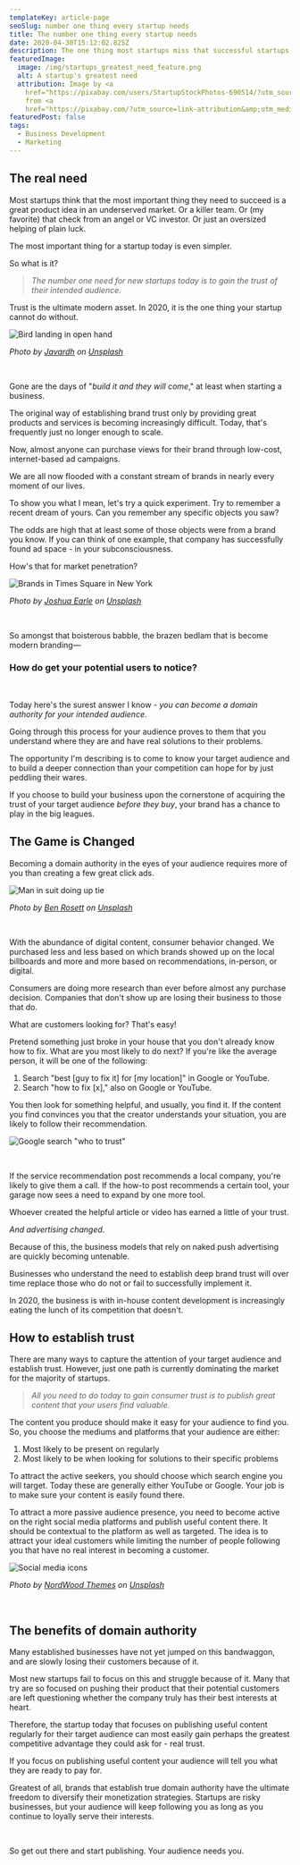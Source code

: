 ```yaml
---
templateKey: article-page
seoSlug: number one thing every startup needs
title: The number one thing every startup needs
date: 2020-04-30T15:12:02.825Z
description: The one thing most startups miss that successful startups don't.
featuredImage:
  image: /img/startups_greatest_need_feature.png
  alt: A startup's greatest need
  attribution: Image by <a
    href="https://pixabay.com/users/StartupStockPhotos-690514/?utm_source=link-attribution&amp;utm_medium=referral&amp;utm_campaign=image&amp;utm_content=594091">StartupStockPhotos</a>
    from <a
    href="https://pixabay.com/?utm_source=link-attribution&amp;utm_medium=referral&amp;utm_campaign=image&amp;utm_content=594091">Pixabay</a>
featuredPost: false
tags:
  - Business Development
  - Marketing
---
```

## The real need

Most startups think that the most important thing they need to succeed is a great product idea in an underserved market. Or a killer team. Or (my favorite) that check from an angel or VC investor. Or just an oversized helping of plain luck.

The most important thing for a startup today is even simpler.

So what is it?

> *The number one need for new startups today is to gain the trust of their intended audience.*

Trust is the ultimate modern asset. In 2020, it is the one thing your startup cannot do without.

![Bird landing in open hand](/img/trust_pic.jpg "Trust")

<span class="is-block has-text-centered">*Photo by [Javardh](https://unsplash.com/@_javardh_001?utm_source=unsplash&utm_medium=referral&utm_content=creditCopyText) on [Unsplash](https://unsplash.com/s/photos/feeding-wild-animals?utm_source=unsplash&utm_medium=referral&utm_content=creditCopyText)*</span>

<br />

Gone are the days of "*build it and they will come*," at least when starting a business. 

The original way of establishing brand trust only by providing great products and services is becoming increasingly difficult. Today, that's frequently just no longer enough to scale.

Now, almost anyone can purchase views for their brand through low-cost, internet-based ad campaigns.

We are all now flooded with a constant stream of brands in nearly every moment of our lives.

To show you what I mean, let's try a quick experiment. Try to remember a recent dream of yours. Can you remember any specific objects you saw?

The odds are high that at least some of those objects were from a brand you know. If you can think of one example, that company has successfully found ad space - in your subconsciousness.

How's that for market penetration?

![Brands in Times Square in New York](/img/ads_overwhelm.jpg "Brand Overwhelm")

<span class="is-block has-text-centered">*Photo by [Joshua Earle](https://unsplash.com/@joshuaearle?utm_source=unsplash&utm_medium=referral&utm_content=creditCopyText) on [Unsplash](https://unsplash.com/s/photos/ads?utm_source=unsplash&utm_medium=referral&utm_content=creditCopyText)*</span>

<br />

So amongst that boisterous babble, the brazen bedlam that is become modern branding—

### How do get your potential users to notice?

<br />

Today here's the surest answer I know - *you can become a domain authority for your intended audience*.

Going through this process for your audience proves to them that you understand where they are and have real solutions to their problems.

The opportunity I'm describing is to come to know your target audience and to build a deeper connection than your competition can hope for by just peddling their wares.

If you choose to build your business upon the cornerstone of acquiring the trust of your target audience *before they buy*, your brand has a chance to play in the big leagues.

## The Game is Changed

Becoming a domain authority in the eyes of your audience requires more of you than creating a few great click ads.

![Man in suit doing up tie](/img/domain_autority.jpg "Domain Authority")

<span class="is-block has-text-centered">*Photo by [Ben Rosett](https://unsplash.com/@spiritvisionstudios?utm_source=unsplash&utm_medium=referral&utm_content=creditCopyText) on [Unsplash](https://unsplash.com/s/photos/professional?utm_source=unsplash&utm_medium=referral&utm_content=creditCopyText)*</span>

<br />

With the abundance of digital content, consumer behavior changed. We purchased less and less based on which brands showed up on the local billboards and more and more based on recommendations, in-person, or digital.

Consumers are doing more research than ever before almost any purchase decision. Companies that don't show up are losing their business to those that do.

What are customers looking for? That's easy!

Pretend something just broke in your house that you don't already know how to fix. What are you most likely to do next? If you're like the average person, it will be one of the following:

1. Search "best \[guy to fix it] for \[my location]" in Google or YouTube.
2. Search "how to fix \[x]," also on Google or YouTube.

You then look for something helpful, and usually, you find it. If the content you find convinces you that the creator understands your situation, you are likely to follow their recommendation.

![Google search "who to trust"](/img/who_to_trust.png "Who to Trust")

<br />

If the service recommendation post recommends a local company, you're likely to give them a call. If the how-to post recommends a certain tool, your garage now sees a need to expand by one more tool.

Whoever created the helpful article or video has earned a little of your trust.

*And advertising changed*.

Because of this, the business models that rely on naked push advertising are quickly becoming untenable.

Businesses who understand the need to establish deep brand trust will over time replace those who do not or fail to successfully implement it.

In 2020, the business is with in-house content development is increasingly eating the lunch of its competition that doesn't.

## How to establish trust

There are many ways to capture the attention of your target audience and establish trust. However, just one path is currently dominating the market for the majority of startups.

> *All you need to do today to gain consumer trust is to publish great content that your users find valuable.*

The content you produce should make it easy for your audience to find you. So, you choose the mediums and platforms that your audience are either:

1. Most likely to be present on regularly
2. Most likely to be when looking for solutions to their specific problems

To attract the active seekers, you should choose which search engine you will target. Today these are generally either YouTube or Google. Your job is to make sure your content is easily found there.

To attract a more passive audience presence, you need to become active on the right social media platforms and publish useful content there. It should be contextual to the platform as well as targeted. The idea is to attract your ideal customers while limiting the number of people following you that have no real interest in becoming a customer.

![Social media icons](/img/social_media.jpg "Social Media")

<span class="is-block has-text-centered">*Photo by [NordWood Themes](https://unsplash.com/@nordwood?utm_source=unsplash&utm_medium=referral&utm_content=creditCopyText) on [Unsplash](https://unsplash.com/s/photos/social-media?utm_source=unsplash&utm_medium=referral&utm_content=creditCopyText)*</span>

<br />

## The benefits of domain authority

Many established businesses have not yet jumped on this bandwaggon, and are slowly losing their customers because of it.

Most new startups fail to focus on this and struggle because of it. Many that try are so focused on pushing their product that their potential customers are left questioning whether the company truly has their best interests at heart.

Therefore, the startup today that focuses on publishing useful content regularly for their target audience can most easily gain perhaps the greatest competitive advantage they could ask for - real trust.

If you focus on publishing useful content your audience will tell you what they are ready to pay for.

Greatest of all, brands that establish true domain authority have the ultimate freedom to diversify their monetization strategies. Startups are risky businesses, but your audience will keep following you as long as you continue to loyally serve their interests.

<br />

So get out there and start publishing. Your audience needs you.